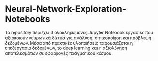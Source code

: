 # Neural-Network-Exploration-Notebooks
Το repository περιέχει 3 ολοκληρωμένες Jupyter Notebook εργασίες που αξιοποιούν νευρωνικά δίκτυα για ανάλυση, οπτικοποίηση και πρόβλεψη δεδομένων. Μέσα από πρακτικές υλοποιήσεις παρουσιάζεται η επεξεργασία δεδομένων, το deep learning και η αξιολόγηση αποτελεσμάτων σε εφαρμογές πραγματικού κόσμου.
